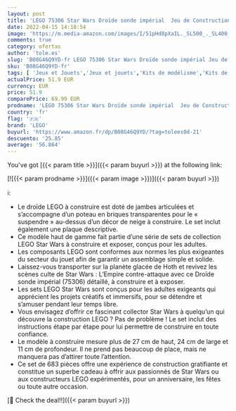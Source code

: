 ```yaml
---
layout: post
title: 'LEGO 75306 Star Wars Droïde sonde impérial  Jeu de Construction pour Adulte  Modèle de Collection  Idée de Cadeau'
date: 2022-04-15 14:18:54
image: 'https://m.media-amazon.com/images/I/51pHd8pXaIL._SL500_._SL400_.jpg'
comments: true
category: ofertas
author: 'tole.es'
slug: 'B08G46Q9YD-fr LEGO 75306 Star Wars Droïde sonde impérial Jeu de...'
sku: 'B08G46Q9YD-fr'
tags: [ 'Jeux et Jouets','Jeux et jouets','Kits de modélisme','Kits de modélisme de robotique','Maquettes et modélisme','lego','🇫🇷', ]
actualPrice: 51.9 EUR
currency: EUR
price: 51.9
comparePrice: 69.99 EUR
prodname: 'LEGO 75306 Star Wars Droïde sonde impérial  Jeu de Construction pour Adulte  Modèle de Collection  Idée de Cadeau'
country: 'fr'
flag: '🇫🇷'
brand: 'LEGO'
buyurl: 'https://www.amazon.fr/dp/B08G46Q9YD/?tag=tolees0d-21'
descuento: '25.85'
average: '56.864'
---
```


You've got [{{< param title >}}]({{< param buyurl >}}) at the following link:

[![{{< param prodname >}}]({{< param image >}})]({{< param buyurl >}})

ℹ️:

- Le droïde LEGO à construire est doté de jambes articulées et s’accompagne d’un poteau en briques transparentes pour le « suspendre » au-dessus d’un décor de neige à construire. Le set inclut également une plaque descriptive.
- Ce modèle haut de gamme fait partie d’une série de sets de collection LEGO Star Wars à construire et exposer, conçus pour les adultes.
- Les composants LEGO sont conformes aux normes les plus exigeantes du secteur du jouet afin de garantir un assemblage simple et solide.
- Laissez-vous transporter sur la planète glacée de Hoth et revivez les scènes culte de Star Wars : L’Empire contre-attaque avec ce Droïde sonde impérial (75306) détaillé, à construire et à exposer.
- Les sets LEGO Star Wars sont conçus pour les adultes exigeants qui apprécient les projets créatifs et immersifs, pour se détendre et s’amuser pendant leur temps libre.
- Vous envisagez d’offrir ce fascinant collector Star Wars à quelqu’un qui découvre la construction LEGO ? Pas de problème ! Le set inclut des instructions étape par étape pour lui permettre de construire en toute confiance.
- Le modèle à construire mesure plus de 27 cm de haut, 24 cm de large et 11 cm de profondeur. Il ne prend pas beaucoup de place, mais ne manquera pas d’attirer toute l’attention.
- Ce set de 683 pièces offre une expérience de construction gratifiante et constitue un superbe cadeau à offrir aux passionnés de Star Wars ou aux constructeurs LEGO expérimentés, pour un anniversaire, les fêtes ou toute autre occasion.

[🛒 Check the deal!!]({{< param buyurl >}})

